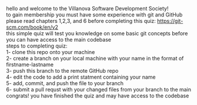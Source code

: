 hello and welcome to the Villanova Software Development Society!                             
to gain membership you must have some experience with git and GitHub       
please read chapters 1,2,3, and 6 before completing this quiz: https://git-scm.com/book/en/v2              
this simple quiz will test you knowledge on some basic git concepts before you can have access to the main codebase                 
steps to completing quiz:              
1- clone this repo onto your machine            
2- create a branch on your local machine with your name in the format of firstname-lastname                
3- push this branch to the remote GitHub repo                      
4- edit the code to add a print statment containing your name               
5- add, commit, and push the file to your branch                   
6- submit a pull requst with your changed files from your branch to the main              
congrats! you have finished the quiz and may have access to the codebase
